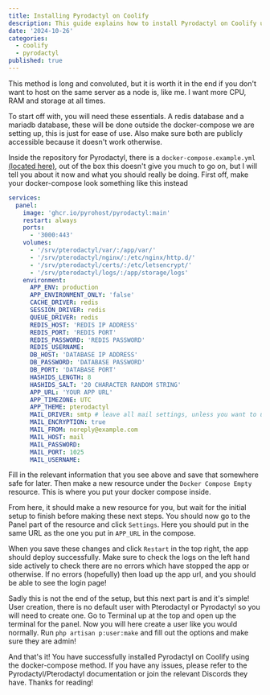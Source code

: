 ```yaml
---
title: Installing Pyrodactyl on Coolify
description: This guide explains how to install Pyrodactyl on Coolify using the docker-compose
date: '2024-10-26'
categories:
  - coolify
  - pyrodactyl
published: true
---
```


This method is long and convoluted, but it is worth it in the end if you don't want to host on the same server as a node is, like me. I want more CPU, RAM and storage at all times.

To start off with, you will need these essentials. A redis database and a mariadb database, these will be done outside the docker-compose we are setting up, this is just for ease of use. Also make sure both are publicly accessible because it doesn't work otherwise.

Inside the repository for Pyrodactyl, there is a `docker-compose.example.yml` [(located here)](https://github.com/pyrohost/pyrodactyl/blob/main/docker-compose.example.yml), out of the box this doesn't give you much to go on, but I will tell you about it now and what you should really be doing. First off, make your docker-compose look something like this instead

```yaml title="docker-compose.yml"
services:
  panel:
    image: 'ghcr.io/pyrohost/pyrodactyl:main'
    restart: always
    ports:
      - '3000:443'
    volumes:
      - '/srv/pterodactyl/var/:/app/var/'
      - '/srv/pterodactyl/nginx/:/etc/nginx/http.d/'
      - '/srv/pterodactyl/certs/:/etc/letsencrypt/'
      - '/srv/pterodactyl/logs/:/app/storage/logs'
    environment:
      APP_ENV: production
      APP_ENVIRONMENT_ONLY: 'false'
      CACHE_DRIVER: redis
      SESSION_DRIVER: redis
      QUEUE_DRIVER: redis
      REDIS_HOST: 'REDIS IP ADDRESS'
      REDIS_PORT: 'REDIS PORT'
      REDIS_PASSWORD: 'REDIS PASSWORD'
      REDIS_USERNAME:
      DB_HOST: 'DATABASE IP ADDRESS'
      DB_PASSWORD: 'DATABASE PASSWORD'
      DB_PORT: 'DATABASE PORT'
      HASHIDS_LENGTH: 8
      HASHIDS_SALT: '20 CHARACTER RANDOM STRING'
      APP_URL: 'YOUR APP URL'
      APP_TIMEZONE: UTC
      APP_THEME: pterodactyl
      MAIL_DRIVER: smtp # leave all mail settings, unless you want to use mail
      MAIL_ENCRYPTION: true
      MAIL_FROM: noreply@example.com
      MAIL_HOST: mail
      MAIL_PASSWORD:
      MAIL_PORT: 1025
      MAIL_USERNAME:
```

Fill in the relevant information that you see above and save that somewhere safe for later. Then make a new resource under the `Docker Compose Empty` resource. This is where you put your docker compose inside.

From here, it should make a new resource for you, but wait for the initial setup to finish before making these next steps. You should now go to the Panel part of the resource and click `Settings`. Here you should put in the same URL as the one you put in `APP_URL` in the compose.

When you save these changes and click `Restart` in the top right, the app should deploy successfully. Make sure to check the logs on the left hand side actively to check there are no errors which have stopped the app or otherwise. If no errors (hopefully) then load up the app url, and you should be able to see the login page!

Sadly this is not the end of the setup, but this next part is and it's simple! User creation, there is no default user with Pterodactyl or Pyrodactyl so you will need to create one. Go to <BetterQuotes>Terminal</BetterQuotes> up at the top and open up the terminal for the panel. Now you will here create a user like you would normally. Run `php artisan p:user:make` and fill out the options and make sure they are admin!

And that's it! You have successfully installed Pyrodactyl on Coolify using the docker-compose method. If you have any issues, please refer to the Pyrodactyl/Pterodactyl documentation or join the relevant Discords they have. Thanks for reading!